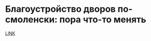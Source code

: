 # Благоустройство дворов по-смоленски: пора что-то менять



[LINK](https://varlamov.ru/3927312.html)
